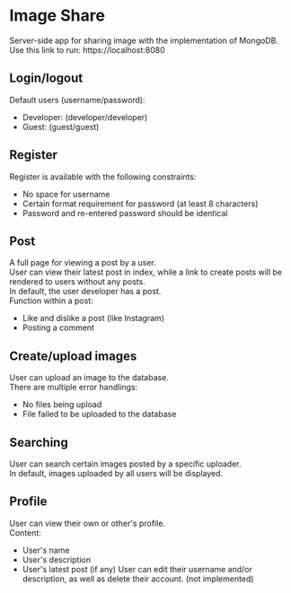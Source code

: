 # Image Share
Server-side app for sharing image with the implementation of MongoDB.<br>
Use this link to run: https://localhost:8080
## Login/logout
Default users (username/password):
- Developer: (developer/developer)
- Guest: (guest/guest)
## Register
Register is available with the following constraints:
- No space for username
- Certain format requirement for password (at least 8 characters)
- Password and re-entered password should be identical
## Post
A full page for viewing a post by a user.<br>
User can view their latest post in index, while a link to create posts will be rendered to users without any posts.<br>
In default, the user developer has a post.<br>
Function within a post:
- Like and dislike a post (like Instagram)
- Posting a comment
## Create/upload images
User can upload an image to the database.<br>
There are multiple error handlings:
- No files being upload
- File failed to be uploaded to the database
## Searching
User can search certain images posted by a specific uploader.<br>
In default, images uploaded by all users will be displayed.
## Profile
User can view their own or other's profile.<br>
Content:
- User's name
- User's description
- User's latest post (if any)
User can edit their username and/or description, as well as delete their account. (not implemented)